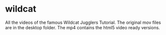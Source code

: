 # wildcat

All the videos of the famous Wildcat Jugglers Tutorial. The original mov files are in the desktop folder. The mp4 contains the html5 video ready versions.
